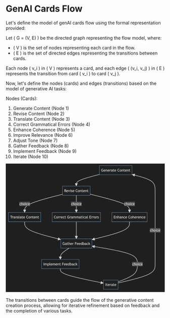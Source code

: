 # GenAI Cards Flow

Let's define the model of genAI cards flow using the formal representation provided:

Let \( G = (V, E) \) be the directed graph representing the flow model, where:
- \( V \) is the set of nodes representing each card in the flow.
- \( E \) is the set of directed edges representing the transitions between cards.

Each node \( v_i \) in \( V \) represents a card, and each edge \( (v_i, v_j) \) in \( E \) represents the transition from card \( v_i \) to card \( v_j \).

Now, let's define the nodes (cards) and edges (transitions) based on the model of generative AI tasks:

Nodes (Cards):
1. Generate Content (Node 1)
2. Revise Content (Node 2)
3. Translate Content (Node 3)
4. Correct Grammatical Errors (Node 4)
5. Enhance Coherence (Node 5)
6. Improve Relevance (Node 6)
7. Adjust Tone (Node 7)
8. Gather Feedback (Node 8)
9. Implement Feedback (Node 9)
10. Iterate (Node 10)


![Alt text](flow.png)


The transitions between cards guide the flow of the generative content creation process, allowing for iterative refinement based on feedback and the completion of various tasks.
